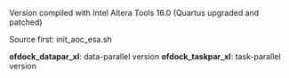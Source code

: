Version compiled with Intel Altera Tools 16.0 (Quartus upgraded and patched)

Source first: init_aoc_esa.sh

**ofdock_datapar_xl**: data-parallel version
**ofdock_taskpar_xl**: task-parallel version

